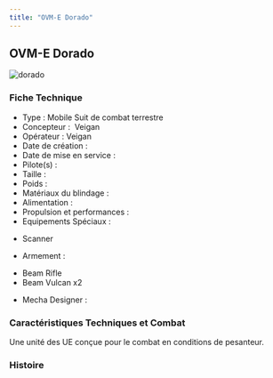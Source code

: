 ```yaml
---
title: "OVM-E Dorado"
---
```


OVM-E Dorado
------------

![dorado](/images/stories/saga/gundamage/mechas/dorado.png) 


### Fiche Technique


- Type : Mobile Suit de combat terrestre  
- Concepteur :  Veigan  
- Opérateur : Veigan  
- Date de création :   
- Date de mise en service :   
- Pilote(s) :   
- Taille :   
- Poids :    
- Matériaux du blindage :   
- Alimentation :   
- Propulsion et performances :   
- Equipements Spéciaux :


* Scanner


- Armement :


* Beam Rifle
* Beam Vulcan x2


- Mecha Designer :


### Caractéristiques Techniques et Combat


Une unité des UE conçue pour le combat en conditions de pesanteur.


### Histoire


 

